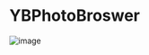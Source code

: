 # YBPhotoBroswer
![image](https://github.com/UIAlertView/GitDemo/blob/master/YBPhotoBrowser.gif ) 

